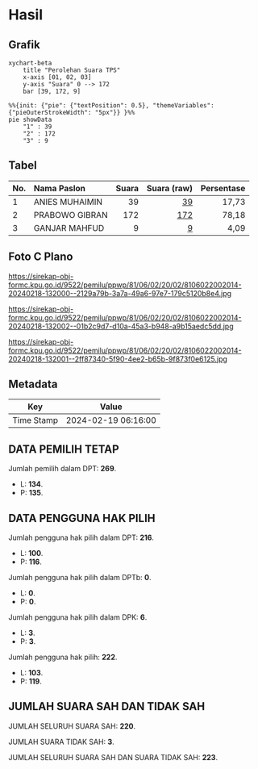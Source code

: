 # Hasil

## Grafik

```mermaid
xychart-beta
    title "Perolehan Suara TPS"
    x-axis [01, 02, 03]
    y-axis "Suara" 0 --> 172
    bar [39, 172, 9]
```

```mermaid
%%{init: {"pie": {"textPosition": 0.5}, "themeVariables": {"pieOuterStrokeWidth": "5px"}} }%%
pie showData
    "1" : 39
    "2" : 172
    "3" : 9
```

## Tabel

| No. | Nama Paslon    | Suara | Suara (raw) | Persentase |
|:--- |:-------------- | -----:| -----------:| ----------:|
| 1   | ANIES MUHAIMIN | 39    | [39][p-1]   | 17,73      |
| 2   | PRABOWO GIBRAN | 172   | [172][p-2]  | 78,18      |
| 3   | GANJAR MAHFUD  | 9     | [9][p-3]    | 4,09       |


[p-1]: https://github.com/gigit-pemilu/pemilu-2024-81-maluku/blob/main/pilpres/hitung-suara/sub/81-maluku/sub/06-seram-bagian-barat/sub/02-seram-barat/sub/2002-kawa/sub/014-tps/sub/paslon-1.txt
[p-2]: https://github.com/gigit-pemilu/pemilu-2024-81-maluku/blob/main/pilpres/hitung-suara/sub/81-maluku/sub/06-seram-bagian-barat/sub/02-seram-barat/sub/2002-kawa/sub/014-tps/sub/paslon-2.txt
[p-3]: https://github.com/gigit-pemilu/pemilu-2024-81-maluku/blob/main/pilpres/hitung-suara/sub/81-maluku/sub/06-seram-bagian-barat/sub/02-seram-barat/sub/2002-kawa/sub/014-tps/sub/paslon-3.txt

## Foto C Plano

https://sirekap-obj-formc.kpu.go.id/9522/pemilu/ppwp/81/06/02/20/02/8106022002014-20240218-132000--2129a79b-3a7a-49a6-97e7-179c5120b8e4.jpg

https://sirekap-obj-formc.kpu.go.id/9522/pemilu/ppwp/81/06/02/20/02/8106022002014-20240218-132002--01b2c9d7-d10a-45a3-b948-a9b15aedc5dd.jpg

https://sirekap-obj-formc.kpu.go.id/9522/pemilu/ppwp/81/06/02/20/02/8106022002014-20240218-132001--2ff87340-5f90-4ee2-b65b-9f873f0e6125.jpg


## Metadata

| Key        | Value               |
| ---------- | ------------------- |
| Time Stamp | 2024-02-19 06:16:00 |


## DATA PEMILIH TETAP

Jumlah pemilih dalam DPT: **269**.
 * L: **134**.
 * P: **135**.

## DATA PENGGUNA HAK PILIH

Jumlah pengguna hak pilih dalam DPT: **216**.
 * L: **100**.
 * P: **116**.

Jumlah pengguna hak pilih dalam DPTb: **0**.
 * L: **0**.
 * P: **0**.

Jumlah pengguna hak pilih dalam DPK: **6**.
 * L: **3**.
 * P: **3**.

Jumlah pengguna hak pilih: **222**.
 * L: **103**.
 * P: **119**.

## JUMLAH SUARA SAH DAN TIDAK SAH

JUMLAH SELURUH SUARA SAH: **220**.

JUMLAH SUARA TIDAK SAH: **3**.

JUMLAH SELURUH SUARA SAH DAN SUARA TIDAK SAH: **223**.


